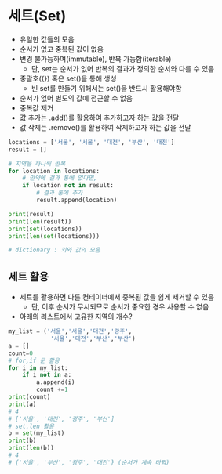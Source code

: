 # 세트(Set)
* 유일한 값들의 모음
* 순서가 없고 중복된 값이 없음
* 변경 불가능하며(immutable), 반복 가능함(iterable)
  * 단, set는 순서가 없어 반복의 결과가 정의한 순서와 다를 수 있음
* 중괄호({}) 혹은 set()을 통해 생성
  * 빈 set를 만들기 위해서는 set()을 반드시 활용해야함
* 순서가 없어 별도의 값에 접근할 수 없음
* 중복값 제거
* 값 추가는 .add()를 활용하여 추가하고자 하는 값을 전달
* 값 삭제는 .remove()를 활용하여 삭제하고자 하는 값을 전달
```python
locations = ['서울', '서울', '대전', '부산', '대전']
result = []

# 지역을 하나씩 반복
for location in locations:
    # 만약에 결과 통에 없다면,
    if location not in result:
        # 결과 통에 추가
        result.append(location)

print(result)
print(len(result))
print(set(locations))
print(len(set(locations)))

# dictionary : 키와 값의 모음
```
## 세트 활용
* 세트를 활용하면 다른 컨테이너에서 중복된 값을 쉽게 제거할 수 있음
   * 단, 이후 순서가 무시되므로 순서가 중요한 경우 사용할 수 없음
* 아래의 리스트에서 고유한 지역의 개수?
```python
my_list = ('서울','서울','대전','광주',
            '서울','대전','부산','부산')
a = []
count=0
# for,if 문 활용
for i in my_list:
    if i not in a:
        a.append(i)
        count +=1
print(count)
print(a)
# 4
# ['서울', '대전', '광주', '부산']
# set,len 활용
b = set(my_list)
print(b)
print(len(b))
# 4
# {'서울', '부산', '광주', '대전'} (순서가 계속 바뀜)
```